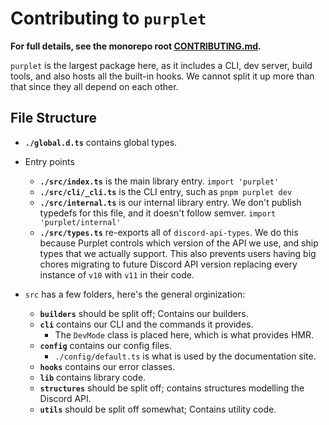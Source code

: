 # Contributing to `purplet`

**For full details, see the monorepo root [CONTRIBUTING.md](../../CONTRIBUTING.md).**

`purplet` is the largest package here, as it includes a CLI, dev server, build tools, and also hosts all the built-in hooks. We cannot split it up more than that since they all depend on each other.

## File Structure

- **`./global.d.ts`** contains global types.

- Entry points

  - **`./src/index.ts`** is the main library entry. `import 'purplet'`
  - **`./src/cli/_cli.ts`** is the CLI entry, such as `pnpm purplet dev`
  - **`./src/internal.ts`** is our internal library entry. We don't publish typedefs for this file, and it doesn't follow semver. `import 'purplet/internal'`
  - **`./src/types.ts`** re-exports all of `discord-api-types`. We do this because Purplet controls which version of the API we use, and ship types that we actually support. This also prevents users having big chores migrating to future Discord API version replacing every instance of `v10` with `v11` in their code.

- `src` has a few folders, here's the general orginization:

  - **`builders`** should be split off; Contains our builders.
  - **`cli`** contains our CLI and the commands it provides.
    - The `DevMode` class is placed here, which is what provides HMR.
  - **`config`** contains our config files.
    - `./config/default.ts` is what is used by the documentation site.
  - **`hooks`** contains our error classes.
  - **`lib`** contains library code.
  - **`structures`** should be split off; contains structures modelling the Discord API.
  - **`utils`** should be split off somewhat; Contains utility code.

